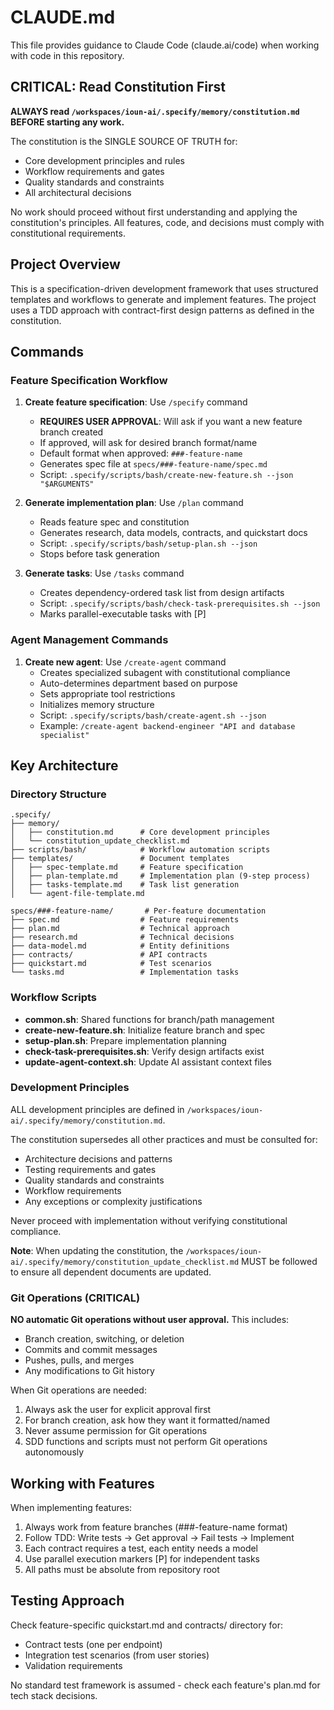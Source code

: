 # CLAUDE.md

This file provides guidance to Claude Code (claude.ai/code) when working with code in this repository.

## CRITICAL: Read Constitution First

**ALWAYS read `/workspaces/ioun-ai/.specify/memory/constitution.md` BEFORE starting any work.**

The constitution is the SINGLE SOURCE OF TRUTH for:
- Core development principles and rules
- Workflow requirements and gates
- Quality standards and constraints
- All architectural decisions

No work should proceed without first understanding and applying the constitution's principles. All features, code, and decisions must comply with constitutional requirements.

## Project Overview

This is a specification-driven development framework that uses structured templates and workflows to generate and implement features. The project uses a TDD approach with contract-first design patterns as defined in the constitution.

## Commands

### Feature Specification Workflow

1. **Create feature specification**: Use `/specify` command
   - **REQUIRES USER APPROVAL**: Will ask if you want a new feature branch created
   - If approved, will ask for desired branch format/name
   - Default format when approved: `###-feature-name`
   - Generates spec file at `specs/###-feature-name/spec.md`
   - Script: `.specify/scripts/bash/create-new-feature.sh --json "$ARGUMENTS"`

2. **Generate implementation plan**: Use `/plan` command
   - Reads feature spec and constitution
   - Generates research, data models, contracts, and quickstart docs
   - Script: `.specify/scripts/bash/setup-plan.sh --json`
   - Stops before task generation

3. **Generate tasks**: Use `/tasks` command
   - Creates dependency-ordered task list from design artifacts
   - Script: `.specify/scripts/bash/check-task-prerequisites.sh --json`
   - Marks parallel-executable tasks with [P]

### Agent Management Commands

1. **Create new agent**: Use `/create-agent` command
   - Creates specialized subagent with constitutional compliance
   - Auto-determines department based on purpose
   - Sets appropriate tool restrictions
   - Initializes memory structure
   - Script: `.specify/scripts/bash/create-agent.sh --json`
   - Example: `/create-agent backend-engineer "API and database specialist"`

## Key Architecture

### Directory Structure
```
.specify/
├── memory/
│   ├── constitution.md      # Core development principles
│   └── constitution_update_checklist.md
├── scripts/bash/            # Workflow automation scripts
├── templates/               # Document templates
│   ├── spec-template.md     # Feature specification
│   ├── plan-template.md     # Implementation plan (9-step process)
│   ├── tasks-template.md    # Task list generation
│   └── agent-file-template.md

specs/###-feature-name/       # Per-feature documentation
├── spec.md                  # Feature requirements
├── plan.md                  # Technical approach
├── research.md              # Technical decisions
├── data-model.md            # Entity definitions
├── contracts/               # API contracts
├── quickstart.md            # Test scenarios
└── tasks.md                 # Implementation tasks
```

### Workflow Scripts

- **common.sh**: Shared functions for branch/path management
- **create-new-feature.sh**: Initialize feature branch and spec
- **setup-plan.sh**: Prepare implementation planning
- **check-task-prerequisites.sh**: Verify design artifacts exist
- **update-agent-context.sh**: Update AI assistant context files

### Development Principles

ALL development principles are defined in `/workspaces/ioun-ai/.specify/memory/constitution.md`.

The constitution supersedes all other practices and must be consulted for:
- Architecture decisions and patterns
- Testing requirements and gates
- Quality standards and constraints
- Workflow requirements
- Any exceptions or complexity justifications

Never proceed with implementation without verifying constitutional compliance.

**Note**: When updating the constitution, the `/workspaces/ioun-ai/.specify/memory/constitution_update_checklist.md` MUST be followed to ensure all dependent documents are updated.

### Git Operations (CRITICAL)

**NO automatic Git operations without user approval.** This includes:
- Branch creation, switching, or deletion
- Commits and commit messages
- Pushes, pulls, and merges
- Any modifications to Git history

When Git operations are needed:
1. Always ask the user for explicit approval first
2. For branch creation, ask how they want it formatted/named
3. Never assume permission for Git operations
4. SDD functions and scripts must not perform Git operations autonomously

## Working with Features

When implementing features:
1. Always work from feature branches (###-feature-name format)
2. Follow TDD: Write tests → Get approval → Fail tests → Implement
3. Each contract requires a test, each entity needs a model
4. Use parallel execution markers [P] for independent tasks
5. All paths must be absolute from repository root

## Testing Approach

Check feature-specific quickstart.md and contracts/ directory for:
- Contract tests (one per endpoint)
- Integration test scenarios (from user stories)
- Validation requirements

No standard test framework is assumed - check each feature's plan.md for tech stack decisions.